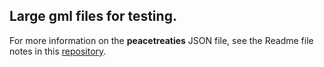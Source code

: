 ## Large gml files for testing.

For more information on the **peacetreaties** JSON file, 
see the Readme file notes in this [repository](https://github.com/DHARPA-Project/kiara_plugin.network_analysis/blob/develop/examples/data/JSON).

